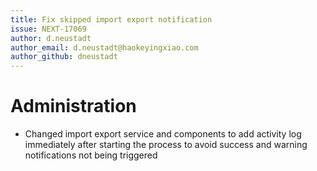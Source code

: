 ```yaml
---
title: Fix skipped import export notification
issue: NEXT-17069
author: d.neustadt
author_email: d.neustadt@haokeyingxiao.com 
author_github: dneustadt
---
```

# Administration
* Changed import export service and components to add activity log immediately after starting the process to avoid success and warning notifications not being triggered
